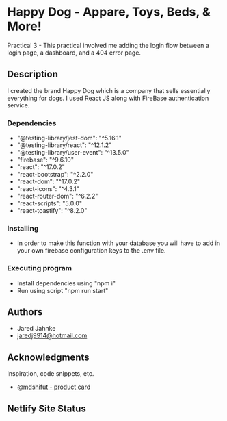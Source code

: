 # Happy Dog - Appare, Toys, Beds, & More!

Practical 3 - This practical involved me adding the login flow between a login page, a dashboard, and a 404 error page.

## Description

I created the brand Happy Dog which is a company that sells essentially everything for dogs. I used React JS along with FireBase authentication service.

### Dependencies

* "@testing-library/jest-dom": "^5.16.1"
* "@testing-library/react": "^12.1.2"
* "@testing-library/user-event": "^13.5.0"
* "firebase": "^9.6.10"
* "react": "^17.0.2"
* "react-bootstrap": "^2.2.0"
* "react-dom": "^17.0.2"
* "react-icons": "^4.3.1"
* "react-router-dom": "^6.2.2"
* "react-scripts": "5.0.0"
* "react-toastify": "^8.2.0"  

### Installing

* In order to make this function with your database you will have to add in your own firebase configuration keys to the .env file.


### Executing program
* Install dependencies using "npm i"
* Run using script "npm run start"

## Authors

* Jared Jahnke
* jaredj9914@hotmail.com

## Acknowledgments

Inspiration, code snippets, etc.
* [@mdshifut - product card](https://codepen.io/mdshifut/pen/VrwBJq)

## Netlify Site Status


